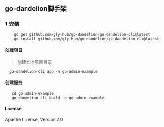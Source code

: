 ## go-dandelion脚手架

### 1.安装
```
    go get github.com/gly-hub/go-dandelion/go-dandelion-cli@latest
    go install github.com/gly-hub/go-dandelion/go-dandelion-cli@latest
```

#### 创建项目
> 创建本地项目目录
```shell
  go-dandelion-cli app -n go-admin-example
```

#### 创建服务
```shell
   cd go-admin-example
   go-dandelion-cli build -n go-admin-example
```

#### License
Apache License, Version 2.0
